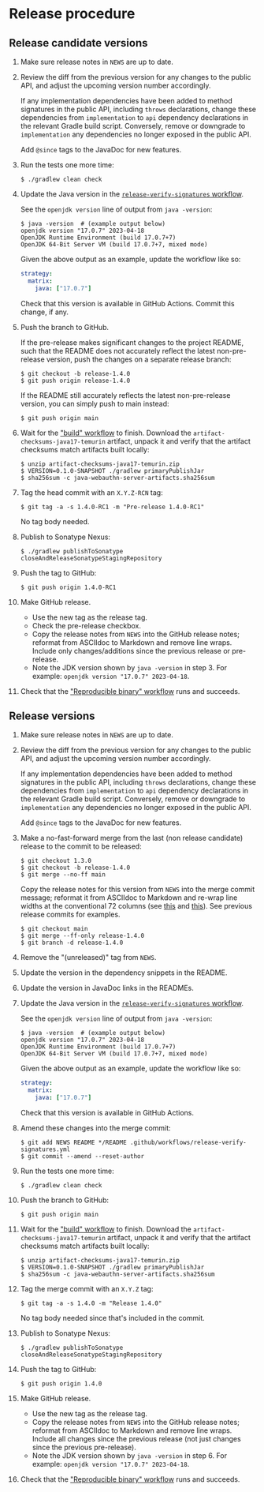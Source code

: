 Release procedure
====================

Release candidate versions
---

 1. Make sure release notes in `NEWS` are up to date.

 2. Review the diff from the previous version for any changes to the public API,
    and adjust the upcoming version number accordingly.

    If any implementation dependencies have been added to method signatures in
    the public API, including `throws` declarations, change these dependencies
    from `implementation` to `api` dependency declarations in the relevant
    Gradle build script. Conversely, remove or downgrade to `implementation` any
    dependencies no longer exposed in the public API.

    Add `@since` tags to the JavaDoc for new features.

 3. Run the tests one more time:

    ```
    $ ./gradlew clean check
    ```

 4. Update the Java version in the [`release-verify-signatures` workflow][workflow-release-src].

    See the `openjdk version` line of output from `java -version`:

    ```
    $ java -version  # (example output below)
    openjdk version "17.0.7" 2023-04-18
    OpenJDK Runtime Environment (build 17.0.7+7)
    OpenJDK 64-Bit Server VM (build 17.0.7+7, mixed mode)
    ```

    Given the above output as an example, update the workflow like so:

    ```yaml
    strategy:
      matrix:
        java: ["17.0.7"]
    ```

    Check that this version is available in GitHub Actions. Commit this change,
    if any.

 5. Push the branch to GitHub.

    If the pre-release makes significant changes to the project README, such
    that the README does not accurately reflect the latest non-pre-release
    version, push the changes on a separate release branch:

    ```
    $ git checkout -b release-1.4.0
    $ git push origin release-1.4.0
    ```

    If the README still accurately reflects the latest non-pre-release version,
    you can simply push to main instead:

    ```
    $ git push origin main
    ```

 6. Wait for the ["build" workflow][workflow-build] to finish.
    Download the `artifact-checksums-java17-temurin` artifact,
    unpack it and verify that the artifact checksums match artifacts built locally:

    ```
    $ unzip artifact-checksums-java17-temurin.zip
    $ VERSION=0.1.0-SNAPSHOT ./gradlew primaryPublishJar
    $ sha256sum -c java-webauthn-server-artifacts.sha256sum
    ```

 7. Tag the head commit with an `X.Y.Z-RCN` tag:

    ```
    $ git tag -a -s 1.4.0-RC1 -m "Pre-release 1.4.0-RC1"
    ```

    No tag body needed.

 8. Publish to Sonatype Nexus:

    ```
    $ ./gradlew publishToSonatype closeAndReleaseSonatypeStagingRepository
    ```

 9. Push the tag to GitHub:

    ```
    $ git push origin 1.4.0-RC1
    ```

10. Make GitHub release.

    - Use the new tag as the release tag.
    - Check the pre-release checkbox.
    - Copy the release notes from `NEWS` into the GitHub release notes; reformat
      from ASCIIdoc to Markdown and remove line wraps. Include only
      changes/additions since the previous release or pre-release.
    - Note the JDK version shown by `java -version` in step 3.
      For example: `openjdk version "17.0.7" 2023-04-18`.

11. Check that the ["Reproducible binary" workflow][workflow-release] runs and succeeds.


Release versions
---

 1. Make sure release notes in `NEWS` are up to date.

 2. Review the diff from the previous version for any changes to the public API,
    and adjust the upcoming version number accordingly.

    If any implementation dependencies have been added to method signatures in
    the public API, including `throws` declarations, change these dependencies
    from `implementation` to `api` dependency declarations in the relevant
    Gradle build script. Conversely, remove or downgrade to `implementation` any
    dependencies no longer exposed in the public API.

    Add `@since` tags to the JavaDoc for new features.

 3. Make a no-fast-forward merge from the last (non release candidate) release
    to the commit to be released:

    ```
    $ git checkout 1.3.0
    $ git checkout -b release-1.4.0
    $ git merge --no-ff main
    ```

    Copy the release notes for this version from `NEWS` into the merge commit
    message; reformat it from ASCIIdoc to Markdown and re-wrap line widths at
    the conventional 72 columns (see
    [this](https://tbaggery.com/2008/04/19/a-note-about-git-commit-messages.html)
    and [this](https://chris.beams.io/posts/git-commit/)). See previous release
    commits for examples.

    ```
    $ git checkout main
    $ git merge --ff-only release-1.4.0
    $ git branch -d release-1.4.0
    ```

 4. Remove the "(unreleased)" tag from `NEWS`.

 5. Update the version in the dependency snippets in the README.

 6. Update the version in JavaDoc links in the READMEs.

 7. Update the Java version in the [`release-verify-signatures` workflow][workflow-release-src].

    See the `openjdk version` line of output from `java -version`:

    ```
    $ java -version  # (example output below)
    openjdk version "17.0.7" 2023-04-18
    OpenJDK Runtime Environment (build 17.0.7+7)
    OpenJDK 64-Bit Server VM (build 17.0.7+7, mixed mode)
    ```

    Given the above output as an example, update the workflow like so:

    ```yaml
    strategy:
      matrix:
        java: ["17.0.7"]
    ```

    Check that this version is available in GitHub Actions.

 8. Amend these changes into the merge commit:

    ```
    $ git add NEWS README */README .github/workflows/release-verify-signatures.yml
    $ git commit --amend --reset-author
    ```

 9. Run the tests one more time:

    ```
    $ ./gradlew clean check
    ```

10. Push the branch to GitHub:

    ```
    $ git push origin main
    ```

11. Wait for the ["build" workflow][workflow-build] to finish.
    Download the `artifact-checksums-java17-temurin` artifact,
    unpack it and verify that the artifact checksums match artifacts built locally:

    ```
    $ unzip artifact-checksums-java17-temurin.zip
    $ VERSION=0.1.0-SNAPSHOT ./gradlew primaryPublishJar
    $ sha256sum -c java-webauthn-server-artifacts.sha256sum
    ```

12. Tag the merge commit with an `X.Y.Z` tag:

    ```
    $ git tag -a -s 1.4.0 -m "Release 1.4.0"
    ```

    No tag body needed since that's included in the commit.

12. Publish to Sonatype Nexus:

    ```
    $ ./gradlew publishToSonatype closeAndReleaseSonatypeStagingRepository
    ```

13. Push the tag to GitHub:

    ```
    $ git push origin 1.4.0
    ```

14. Make GitHub release.

    - Use the new tag as the release tag.
    - Copy the release notes from `NEWS` into the GitHub release notes; reformat
      from ASCIIdoc to Markdown and remove line wraps. Include all changes since
      the previous release (not just changes since the previous pre-release).
    - Note the JDK version shown by `java -version` in step 6.
      For example: `openjdk version "17.0.7" 2023-04-18`.

15. Check that the ["Reproducible binary" workflow][workflow-release] runs and succeeds.


[workflow-build]: https://github.com/Yubico/java-webauthn-server/actions/workflows/build.yml
[workflow-release]: https://github.com/Yubico/java-webauthn-server/actions/workflows/release-verify-signatures.yml
[workflow-release-src]: https://github.com/Yubico/java-webauthn-server/blob/main/.github/workflows/release-verify-signatures.yml#L42
